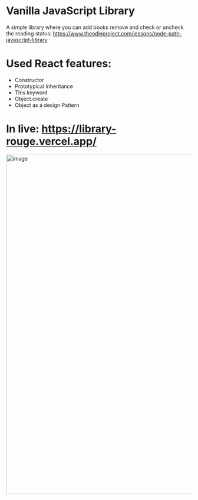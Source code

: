 # Vanilla JavaScript Library
A simple library where you can add books remove and check or uncheck the reading status: https://www.theodinproject.com/lessons/node-path-javascript-library

# Used React features:
- Constructor
- Prototypical Inheritance
- This keyword
- Object.create
- Object as a design Pattern

# In live: https://library-rouge.vercel.app/
<img width="920" alt="image" src="https://github.com/kappelanderson/library/assets/96890436/b33b512d-0825-4bf5-b04d-668d8917db5b">

